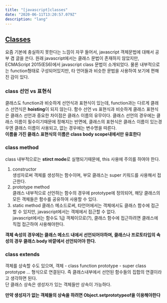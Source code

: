```yaml
---
title: "[javascript]classes"
date: "2020-06-11T13:20:57.079Z"
description: "lang"
---
```


## [Classes](https://developer.mozilla.org/ko/docs/Web/JavaScript/Reference/Classes)

요즘 기본에 충실하지 못한다는 느낌이 자꾸 들어서, javascript 객체문법에 대해서 공부 겸 글을 쓴다.
원래 javascript에서는 클래스 문법이 존재하지 않았지만, ECMAScript 2015(ES6)에서 javascript class 문법이 소개되었다.
물론 내부적으로는 function형태로 구성되어있지만, 타 언어들과 비슷한 문법을 사용하여 보기에 편해진 감이 있다.

### class 선언 vs 표현식

클래스도 function과 비슷하게 선언식과 표현식이 있는데, function과는 다르게 클래스 선언식은 **hoisting**이 되지 않는다.
함수 선언 vs 표현식과 비슷하게 클래스 표현식은 클래스 선언과 중요한 차이점은 클래스 이름의 유무이다.
클래스 선언의 경우에는 클래스 이름이 필수이기때문에 정해지는 반면에, 클래스의 표현식은 클래스 이름이 있는경우엔 클래스 이름이 사용되고,
없는 경우에는 변수명을 따른다.  
 **이름을 가진 클래스 표현식의 이름은 class body scope내에서만 유효한다**

### class method

class 내부적으로는 **stirct mode**로 실행되기때문에, this 사용에 주의를 하여야 한다.

1. constructor  
   생성자로써 객체를 생성하는 함수이며, 부모 클래스는 super 키워드를 사용해서 접근한다.
2. prototype method  
   클래스 내부적으로 선언하는 함수의 경우에 prototype에 정의되어, 해당 클래스의 모든 객체들은 함수를 공유하여 사용할 수 있다.
3. static method
   클래스 메소드로써, 타언어에서는 객체에서도 클래스 함수에 접근할 수 있지만, javascript에서는 객체에서 접근할 수 없다.  
   javascript에서는 함수도 1급 객체이므로(?), 클래스 함수에 접근하려면 클래스에 직접 접근하여 사용해야한다.

**객체 속성의 경우에는 클래스 메소드 내에서 선언되어야하며, 클래스나 프로토타입의 속성의 경우 클래스 body 바깥에서 선언되어야 한다.**

### class extends

객체를 상속할 수도 있으며, 객체 - class function prototype - super class prototype ... 형식으로 연결된다.
즉 클래스내부에서 선언된 함수들의 집합의 연결이라고 생각하면 된다.  
단 클래스 상속은 생성자가 있는 객체들만 상속이 가능하다.

**만약 생성자가 없는 객체들의 상속을 하려면 Object.setprototypeof을 이용해야한다**
